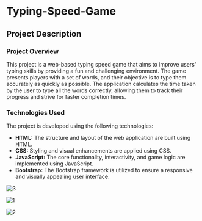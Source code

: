 # Typing-Speed-Game

## Project Description

### Project Overview
This project is a web-based typing speed game that aims to improve users' typing skills by providing a fun and challenging environment. The game presents players with a set of words, and their objective is to type them accurately as quickly as possible. The application calculates the time taken by the user to type all the words correctly, allowing them to track their progress and strive for faster completion times.

### Technologies Used
The project is developed using the following technologies:

- **HTML:** The structure and layout of the web application are built using HTML.
- **CSS:** Styling and visual enhancements are applied using CSS.
- **JavaScript:** The core functionality, interactivity, and game logic are implemented using JavaScript.
- **Bootstrap:** The Bootstrap framework is utilized to ensure a responsive and visually appealing user interface.


![3](https://github.com/Elonsolmostafa1/Typing-Speed-Game/assets/62807830/c8196d5b-d054-4d67-827a-ae2ded334d4a)

![1](https://github.com/Elonsolmostafa1/Typing-Speed-Game/assets/62807830/da4e2aea-13ac-4109-a2d7-594f787e941a)

![2](https://github.com/Elonsolmostafa1/Typing-Speed-Game/assets/62807830/63fa5ca1-c013-4e3a-a36e-bc973badd1f7)
